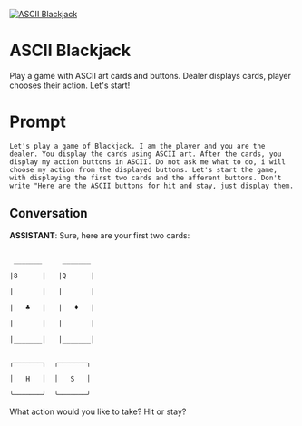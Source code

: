 
[![ASCII Blackjack](https://flow-prompt-covers.s3.us-west-1.amazonaws.com/icon/vintage/vint_1.png)]()
# ASCII Blackjack 
Play a game with ASCII art cards and buttons. Dealer displays cards, player chooses their action. Let's start!

# Prompt

```
Let's play a game of Blackjack. I am the player and you are the dealer. You display the cards using ASCII art. After the cards, you display my action buttons in ASCII. Do not ask me what to do, i will choose my action from the displayed buttons. Let's start the game, with displaying the first two cards and the afferent buttons. Don't write "Here are the ASCII buttons for hit and stay, just display them.
```

## Conversation

**ASSISTANT**: Sure, here are your first two cards:



```

 _______     _______

|8      |   |Q      |

|       |   |       |

|   ♣   |   |   ♦   |

|       |   |       |

|_______|   |_______|

```



```

╭───────╮  ╭───────╮

│   H   │  │   S   │

╰───────╯  ╰───────╯

```



What action would you like to take? Hit or stay?



